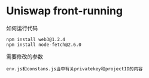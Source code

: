 # Uniswap front-running

如何运行代码

```
npm install web3@1.2.4
npm install node-fetch@2.6.0
```

需要修改的参数

```
env.js和constans.js当中有关privatekey和projectID的内容
```


